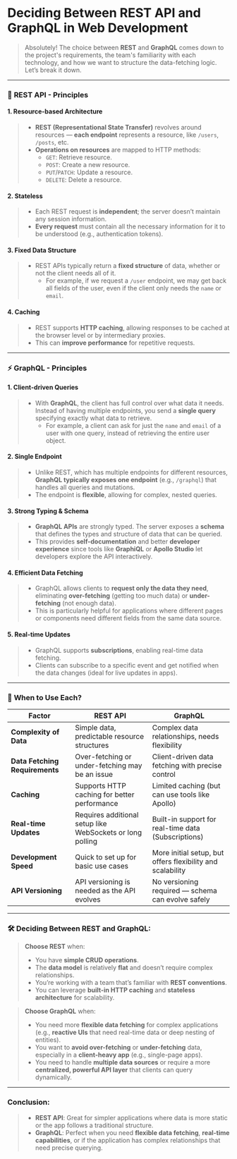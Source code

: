 # Deciding Between REST API and GraphQL in Web Development

> Absolutely! The choice between **REST** and **GraphQL** comes down to the project's requirements, the team's familiarity with each technology, and how we want to structure the data-fetching logic. Let’s break it down.

---

### 🚀 **REST API** - Principles

#### 1. **Resource-based Architecture**
> - **REST (Representational State Transfer)** revolves around resources — **each endpoint** represents a resource, like `/users`, `/posts`, etc.
> - **Operations on resources** are mapped to HTTP methods:
>   - `GET`: Retrieve resource.
>   - `POST`: Create a new resource.
>   - `PUT`/`PATCH`: Update a resource.
>   - `DELETE`: Delete a resource.

#### 2. **Stateless**
> - Each REST request is **independent**; the server doesn’t maintain any session information.
> - **Every request** must contain all the necessary information for it to be understood (e.g., authentication tokens).

#### 3. **Fixed Data Structure**
> - REST APIs typically return a **fixed structure** of data, whether or not the client needs all of it.
>   - For example, if we request a `/user` endpoint, we may get back all fields of the user, even if the client only needs the `name` or `email`.

#### 4. **Caching**
> - REST supports **HTTP caching**, allowing responses to be cached at the browser level or by intermediary proxies.
> - This can **improve performance** for repetitive requests.

---

### ⚡ **GraphQL** - Principles

#### 1. **Client-driven Queries**
> - With **GraphQL**, the client has full control over what data it needs. Instead of having multiple endpoints, you send a **single query** specifying exactly what data to retrieve.
>   - For example, a client can ask for just the `name` and `email` of a user with one query, instead of retrieving the entire user object.

#### 2. **Single Endpoint**
> - Unlike REST, which has multiple endpoints for different resources, **GraphQL typically exposes one endpoint** (e.g., `/graphql`) that handles all queries and mutations.
> - The endpoint is **flexible**, allowing for complex, nested queries.

#### 3. **Strong Typing & Schema**
> - **GraphQL APIs** are strongly typed. The server exposes a **schema** that defines the types and structure of data that can be queried.
> - This provides **self-documentation** and better **developer experience** since tools like **GraphiQL** or **Apollo Studio** let developers explore the API interactively.

#### 4. **Efficient Data Fetching**
> - GraphQL allows clients to **request only the data they need**, eliminating **over-fetching** (getting too much data) or **under-fetching** (not enough data).
> - This is particularly helpful for applications where different pages or components need different fields from the same data source.

#### 5. **Real-time Updates**
> - GraphQL supports **subscriptions**, enabling real-time data fetching.
> - Clients can subscribe to a specific event and get notified when the data changes (ideal for live updates in apps).

---

### 🧠 **When to Use Each?**

| **Factor**                | **REST API**                                           | **GraphQL**                                         |
|---------------------------|--------------------------------------------------------|-----------------------------------------------------|
| **Complexity of Data**     | Simple data, predictable resource structures          | Complex data relationships, needs flexibility       |
| **Data Fetching Requirements** | Over-fetching or under-fetching may be an issue     | Client-driven data fetching with precise control    |
| **Caching**                | Supports HTTP caching for better performance          | Limited caching (but can use tools like Apollo)     |
| **Real-time Updates**      | Requires additional setup like WebSockets or long polling | Built-in support for real-time data (Subscriptions) |
| **Development Speed**      | Quick to set up for basic use cases                   | More initial setup, but offers flexibility and scalability |
| **API Versioning**         | API versioning is needed as the API evolves           | No versioning required — schema can evolve safely    |

---

### 🛠 **Deciding Between REST and GraphQL**:

> **Choose REST** when:
> - You have **simple CRUD operations**.
> - The **data model** is relatively **flat** and doesn’t require complex relationships.
> - You’re working with a team that’s familiar with **REST conventions**.
> - You can leverage **built-in HTTP caching** and **stateless architecture** for scalability.

> **Choose GraphQL** when:
> - You need more **flexible data fetching** for complex applications (e.g., **reactive UIs** that need real-time data or deep nesting of entities).
> - You want to **avoid over-fetching** or **under-fetching** data, especially in a **client-heavy app** (e.g., single-page apps).
> - You need to handle **multiple data sources** or require a more **centralized, powerful API layer** that clients can query dynamically.

---


### Conclusion:

> - **REST API**: Great for simpler applications where data is more static or the app follows a traditional structure.
> - **GraphQL**: Perfect when you need **flexible data fetching**, **real-time capabilities**, or if the application has complex relationships that need precise querying.
